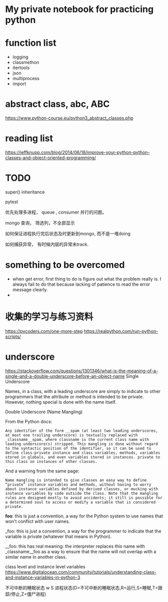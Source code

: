 # My private notebook for practicing python

# function list
- logging
- classmethon
- itertools
- json
- multiprocess
- import

# abstract class, abc, ABC
https://www.python-course.eu/python3_abstract_classes.php
# reading list
https://jeffknupp.com/blog/2014/06/18/improve-your-python-python-classes-and-object-oriented-programming/


# TODO
super()
inheritance

pytest

优先处理多进程， queue , consumer 并行的问题。

mongo 查询， 筛选列，不全部显示

如何保证进程执行完后状态及时更新到mongo, 而不是一堆doing

如何捕获异常， 有时候内层的异常未track.

# something to be overcomed
- when get error, first thing to do is figure out what the problem really is.
I always fail to do that because lacking of patience to read the error message clearly.
-

# 收集的学习与练习资料
https://pycoders.com/one-more-step
https://realpython.com/run-python-scripts/

# underscore
https://stackoverflow.com/questions/1301346/what-is-the-meaning-of-a-single-and-a-double-underscore-before-an-object-name
Single Underscore

Names, in a class, with a leading underscore are simply to indicate to other programmers that the attribute or method is intended to be private. However, nothing special is done with the name itself.

Double Underscore (Name Mangling)

From the Python docs:

    Any identifier of the form __spam (at least two leading underscores, at most one trailing underscore) is textually replaced with _classname__spam, where classname is the current class name with leading underscore(s) stripped. This mangling is done without regard to the syntactic position of the identifier, so it can be used to define class-private instance and class variables, methods, variables stored in globals, and even variables stored in instances. private to this class on instances of other classes.

And a warning from the same page:

    Name mangling is intended to give classes an easy way to define “private” instance variables and methods, without having to worry about instance variables defined by derived classes, or mucking with instance variables by code outside the class. Note that the mangling rules are designed mostly to avoid accidents; it still is possible for a determined soul to access or modify a variable that is considered private.

__foo__: this is just a convention, a way for the Python system to use names that won't conflict with user names.

_foo: this is just a convention, a way for the programmer to indicate that the variable is private (whatever that means in Python).

__foo: this has real meaning: the interpreter replaces this name with _classname__foo as a way to ensure that the name will not overlap with a similar name in another class.

class level and instance level variables
https://www.digitalocean.com/community/tutorials/understanding-class-and-instance-variables-in-python-3

不可中断的睡眠状态
w    S       进程状态(D=不可中断的睡眠状态,R=运行,S=睡眠,T=跟踪/停止,Z=僵尸进程)
